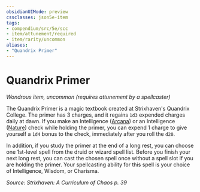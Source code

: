 ```yaml
---
obsidianUIMode: preview
cssclasses: json5e-item
tags:
- compendium/src/5e/scc
- item/attunement/required
- item/rarity/uncommon
aliases: 
- "Quandrix Primer"
---
```

# Quandrix Primer
*Wondrous item, uncommon (requires attunement by a spellcaster)*  


The Quandrix Primer is a magic textbook created at Strixhaven's Quandrix College. The primer has 3 charges, and it regains `1d3` expended charges daily at dawn. If you make an Intelligence ([Arcana](Mechanics/Rules/skills.md#Arcana)) or an Intelligence ([Nature](Mechanics/Rules/skills.md#Nature)) check while holding the primer, you can expend 1 charge to give yourself a `1d4` bonus to the check, immediately after you roll the `d20`.

In addition, if you study the primer at the end of a long rest, you can choose one 1st-level spell from the druid or wizard spell list. Before you finish your next long rest, you can cast the chosen spell once without a spell slot if you are holding the primer. Your spellcasting ability for this spell is your choice of Intelligence, Wisdom, or Charisma.

*Source: Strixhaven: A Curriculum of Chaos p. 39*